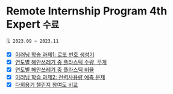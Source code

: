 # Remote Internship Program 4th Expert `수료`
```
🗓️ 2023.09 ~ 2023.11
```
  
- [x] [이러닝 학습 과제1: 로또 번호 생성기](https://github.com/jung0115/remote-internship-4th/blob/main/task/expert_python_%EA%B8%B0%EB%B3%B8%EA%B3%BC%EC%A0%9C.ipynb)
- [x] [연도별 해안쓰레기 중 플라스틱 수량, 무게](https://github.com/jung0115/remote-internship-4th/blob/main/project/remote_%E1%84%92%E1%85%A2%E1%84%8B%E1%85%A3%E1%86%BC%E1%84%8B%E1%85%A9%E1%84%8B%E1%85%A7%E1%86%B7.ipynb)
- [x] [연도별 해안쓰레기 중 플라스틱 비율](https://github.com/jung0115/remote-internship-4th/blob/main/project/%E1%84%92%E1%85%A2%E1%84%8B%E1%85%A3%E1%86%BC%E1%84%8A%E1%85%B3%E1%84%85%E1%85%A6%E1%84%80%E1%85%B5%20%E1%84%8C%E1%85%AE%E1%86%BC%20%E1%84%91%E1%85%B3%E1%86%AF%E1%84%85%E1%85%A1%E1%84%89%E1%85%B3%E1%84%90%E1%85%B5%E1%86%A8%20%E1%84%87%E1%85%B5%E1%84%8B%E1%85%B2%E1%86%AF.ipynb)
- [x] [이러닝 학습 과제2: 전력사용량 예측 문제](https://github.com/jung0115/remote-internship-4th/blob/main/task/expert_python_%EC%8B%AC%ED%99%94%EA%B3%BC%EC%A0%9C.ipynb)
- [x] [다회용기 챌린지 참여도 비교](https://github.com/jung0115/remote-internship-4th/blob/main/project/%E1%84%83%E1%85%A1%E1%84%92%E1%85%AC%E1%84%8B%E1%85%AD%E1%86%BC%E1%84%8F%E1%85%A5%E1%86%B8%20%E1%84%8E%E1%85%A2%E1%86%AF%E1%84%85%E1%85%B5%E1%86%AB%E1%84%8C%E1%85%B5.ipynb)
